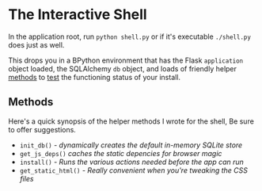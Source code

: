 The Interactive Shell
=====================

In the application root, run `python shell.py` or if it's executable
`./shell.py` does just as well.

This drops you in a BPython environment that has the Flask `application`
object loaded, the SQLAlchemy `db` object, and loads of friendly helper
[methods][help] to [test][] the functioning status of your install.

Methods
-------

Here's a quick synopsis of the helper methods I wrote for the shell,
Be sure to offer suggestions.

 - `init_db()` - *dynamically creates the default in-memory SQLite store*
 - `get_js_deps()` *caches the static depencies for browser magic*
 - `install()` - *Runs the various actions needed before the app can run*
 - `get_static_html()` - *Really convenient when you're tweaking the CSS files*

[test]: TESTING.md "TODO: write testing docs"
[help]: #methods "Help methods"
